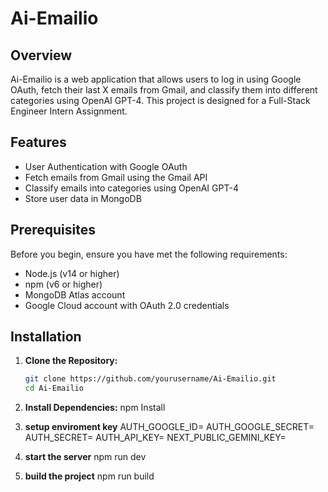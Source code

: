 # Ai-Emailio

## Overview

Ai-Emailio is a web application that allows users to log in using Google OAuth, fetch their last X emails from Gmail, and classify them into different categories using OpenAI GPT-4. This project is designed for a Full-Stack Engineer Intern Assignment.

## Features

- User Authentication with Google OAuth
- Fetch emails from Gmail using the Gmail API
- Classify emails into categories using OpenAI GPT-4
- Store user data in MongoDB

## Prerequisites

Before you begin, ensure you have met the following requirements:

- Node.js (v14 or higher)
- npm (v6 or higher)
- MongoDB Atlas account
- Google Cloud account with OAuth 2.0 credentials

## Installation

1. **Clone the Repository:**
   ```bash
   git clone https://github.com/yourusername/Ai-Emailio.git
   cd Ai-Emailio
   ```
2. **Install Dependencies:**
   npm Install

3. **setup enviroment key**
   AUTH_GOOGLE_ID=
   AUTH_GOOGLE_SECRET=
   AUTH_SECRET=
   AUTH_API_KEY=
   NEXT_PUBLIC_GEMINI_KEY=

4. **start the server**
   npm run dev

5. **build the project**
   npm run build
